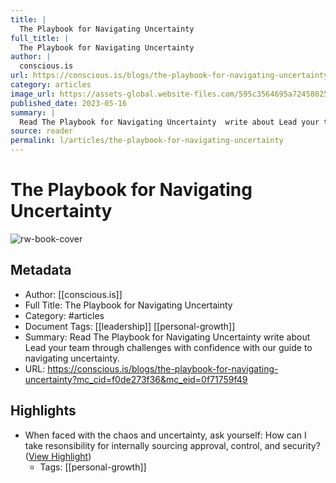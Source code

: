 ```yaml
---
title: |
  The Playbook for Navigating Uncertainty
full_title: |
  The Playbook for Navigating Uncertainty
author: |
  conscious.is
url: https://conscious.is/blogs/the-playbook-for-navigating-uncertainty?mc_cid=f0de273f36&mc_eid=0f71759f49
category: articles
image_url: https://assets-global.website-files.com/595c3564695a724580257cb3/6462cece934bb533f855a191_annie-spratt-2BHWQnj1QhM-unsplash.jpg
published_date: 2023-05-16
summary: |
  Read The Playbook for Navigating Uncertainty  write about Lead your team through challenges with confidence with our guide to navigating uncertainty.
source: reader
permalink: l/articles/the-playbook-for-navigating-uncertainty
---
```

# The Playbook for Navigating Uncertainty

![rw-book-cover](https://assets-global.website-files.com/595c3564695a724580257cb3/6462cece934bb533f855a191_annie-spratt-2BHWQnj1QhM-unsplash.jpg)

## Metadata
- Author: [[conscious.is]]
- Full Title: The Playbook for Navigating Uncertainty
- Category: #articles
- Document Tags: [[leadership]] [[personal-growth]] 
- Summary: Read The Playbook for Navigating Uncertainty  write about Lead your team through challenges with confidence with our guide to navigating uncertainty.
- URL: https://conscious.is/blogs/the-playbook-for-navigating-uncertainty?mc_cid=f0de273f36&mc_eid=0f71759f49

## Highlights
- When faced with the chaos and uncertainty, ask yourself:
  How can I take resonsibility for internally sourcing approval, control, and security? ([View Highlight](https://read.readwise.io/read/01h2qb10nx9hs6yf7h41r0f4as))
    - Tags: [[personal-growth]] 



